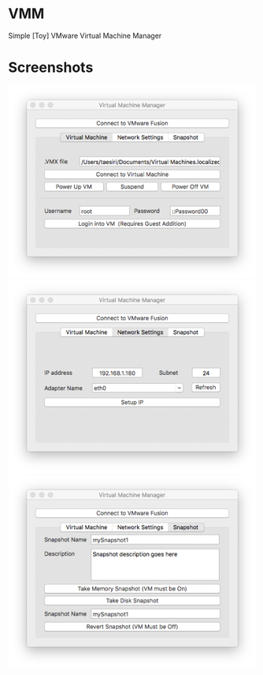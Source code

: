# VMM
Simple [Toy] VMware Virtual Machine Manager


# Screenshots

![](Screenshots/Screenshot1.png)
![](Screenshots/Screenshot2.png)
![](Screenshots/Screenshot3.png)
